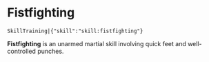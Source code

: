 # Fistfighting

`SkillTraining|{"skill":"skill:fistfighting"}`

**Fistfighting** is an unarmed martial skill involving quick feet and well-controlled punches.